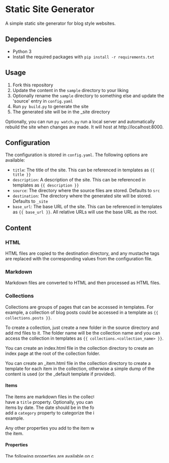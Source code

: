 # Static Site Generator
A simple static site generator for blog style websites.

## Dependencies
- Python 3
- Install the required packages with `pip install -r requirements.txt`

## Usage
1. Fork this repository
2. Update the content in the `sample` directory to your liking
3. Optionally rename the `sample` directory to something else and update the 'source' entry in `config.yaml`
4. Run `py build.py` to generate the site
5. The generated site will be in the _site directory

Optionally, you can run `py watch.py` run a local server and automatically rebuild the site when changes are made. It will host at http://localhost:8000.

## Configuration
The configuration is stored in `config.yaml`. The following options are available:
- `title`: The title of the site. This can be referenced in templates as `{{ title }}`
- `description`: A description of the site. This can be referenced in templates as `{{ description }}`
- `source`: The directory where the source files are stored. Defaults to `src`
- `destination`: The directory where the generated site will be stored. Defaults to `_site`
- `base_url`: The base URL of the site. This can be referenced in templates as `{{ base_url }}`. All relative URLs will use the base URL as the root.

## Content

### HTML
HTML files are copied to the destination directory, and any mustache tags are replaced with the corresponding values from the configuration file.

### Markdown
Markdown files are converted to HTML and then processed as HTML files.

### Collections
Collections are groups of pages that can be accessed in templates. For example, a collection of blog posts could be accessed in a template as `{{ collections.posts }}`.

To create a collection, just create a new folder in the source directory and add md files to it. The folder name will be the collection name and you can access the collection in templates as `{{ collections.<collection_name> }}`.

You can create an index.html file in the collection directory to create an index page at the root of the collection folder.

You can create an _item.html file in the collection directory to create a template for each item in the collection, otherwise a simple dump of the content is used (or the _default template if provided).

#### Items
The items are markdown files in the collection directory. Each item needs to have a `title` property. Optionally, you can add a `date` property to sort the items by date. The date should be in the format `YYYY-MM-DD`. You can also add a `category` property to categorize the items. See 'sample/things' for an example.

Any other properties you add to the item will be available in the template for the item.

#### Properties
The following properties are available on collections:
- `items`: A list of all the items in the collection that you can loop through. Items are sorted by `date` in descending order if the property exists on the item, otherwise, they will be sorted by `title` in ascending order.
- `categories`: If your items contain a `category` property, this will be a list of all the unique categories. Each category contains a `name` and a list of `items` that belong to that category. See 'sample/things' for an example.

### Includes
You can create reusable HTML snippets in the `_includes` directory. These can be included in other files using the mustache syntax `{{{ filename-without-extension }}}`.

### Defaults
You can create default layouts for items by creating an `_item.html` file in the collection directory. This will be used as the template for each item in the collection rather than a simple dump of the content. This can be overridden by creating an `_item.html` file in the collection's directory.


### Example
You can find a live example at https://github.com/kylecorry31/kylecorry31.github.io